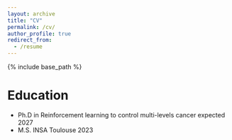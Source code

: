 ```yaml
---
layout: archive
title: "CV"
permalink: /cv/
author_profile: true
redirect_from:
  - /resume
---
```


{% include base_path %}

Education
======
* Ph.D in Reinforcement learning to control multi-levels cancer expected 2027
* M.S. INSA Toulouse 2023

